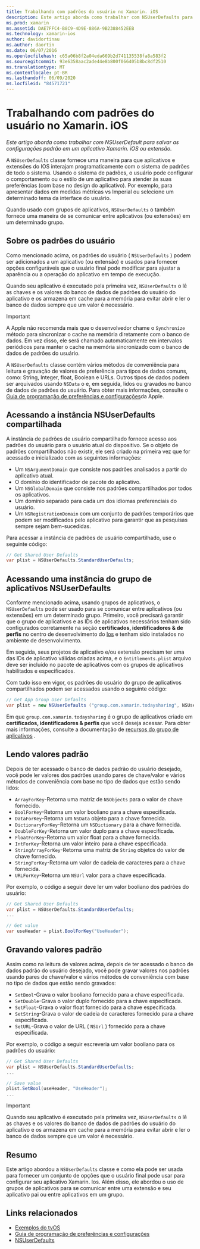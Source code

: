```yaml
---
title: Trabalhando com padrões do usuário no Xamarin. iOS
description: Este artigo aborda como trabalhar com NSUserDefaults para salvar as configurações padrão em um aplicativo ou extensão do Xamarin iOS. Ele descreve o NSUserDefaults em um alto nível e discute como ler e gravar valores.
ms.prod: xamarin
ms.assetid: DAE7FFC4-B8C9-4D9E-886A-9B2388452EEB
ms.technology: xamarin-ios
author: davidortinau
ms.author: daortin
ms.date: 06/07/2016
ms.openlocfilehash: c65a06b8f2a04eda669b2d741135538fa8a583f2
ms.sourcegitcommit: 93e6358aac2ade44e8b800f066405b8bc8df2510
ms.translationtype: MT
ms.contentlocale: pt-BR
ms.lasthandoff: 06/09/2020
ms.locfileid: "84571721"
---
```

# <a name="working-with-user-defaults-in-xamarinios"></a>Trabalhando com padrões do usuário no Xamarin. iOS

_Este artigo aborda como trabalhar com NSUserDefault para salvar as configurações padrão em um aplicativo Xamarin. iOS ou extensão._

A `NSUserDefaults` classe fornece uma maneira para que aplicativos e extensões do IOS interajam programaticamente com o sistema de padrões de todo o sistema. Usando o sistema de padrões, o usuário pode configurar o comportamento ou o estilo de um aplicativo para atender às suas preferências (com base no design do aplicativo). Por exemplo, para apresentar dados em medidas métricas vs Imperial ou selecione um determinado tema da interface do usuário.

Quando usado com grupos de aplicativos, `NSUserDefaults` o também fornece uma maneira de se comunicar entre aplicativos (ou extensões) em um determinado grupo.

<a name="About-User-Defaults"></a>

## <a name="about-user-defaults"></a>Sobre os padrões do usuário

Como mencionado acima, os padrões do usuário ( `NSUserDefaults` ) podem ser adicionados a um aplicativo (ou extensão) e usados para fornecer opções configuráveis que o usuário final pode modificar para ajustar a aparência ou a operação do aplicativo em tempo de execução.

Quando seu aplicativo é executado pela primeira vez, `NSUserDefaults` o lê as chaves e os valores do banco de dados de padrões do usuário do aplicativo e os armazena em cache para a memória para evitar abrir e ler o banco de dados sempre que um valor é necessário. 

> [!IMPORTANT]
> A Apple não recomenda mais que o desenvolvedor chame o `Synchronize` método para sincronizar o cache na memória diretamente com o banco de dados. Em vez disso, ele será chamado automaticamente em intervalos periódicos para manter o cache na memória sincronizado com o banco de dados de padrões do usuário.

A `NSUserDefaults` classe contém vários métodos de conveniência para leitura e gravação de valores de preferência para tipos de dados comuns, como: String, Integer, float, Boolean e URLs. Outros tipos de dados podem ser arquivados usando `NSData` o e, em seguida, lidos ou gravados no banco de dados de padrões do usuário. Para obter mais informações, consulte o [Guia de programação de preferências e configurações](https://developer.apple.com/library/mac/documentation/Cocoa/Conceptual/UserDefaults/Introduction/Introduction.html#//apple_ref/doc/uid/10000059i)da Apple.

<a name="Accessing-the-Shared-NSUserDefaults-Instance"></a>

## <a name="accessing-the-shared-nsuserdefaults-instance"></a>Acessando a instância NSUserDefaults compartilhada 

A instância de padrões de usuário compartilhado fornece acesso aos padrões do usuário para o usuário atual do dispositivo. Se o objeto de padrões compartilhados não existir, ele será criado na primeira vez que for acessado e inicializado com as seguintes informações:

- Um `NSArgumentDomain` que consiste nos padrões analisados a partir do aplicativo atual.
- O domínio do identificador de pacote do aplicativo.
- Um `NSGlobalDomain` que consiste nos padrões compartilhados por todos os aplicativos.
- Um domínio separado para cada um dos idiomas preferenciais do usuário.
- Um `NSRegistrationDomain` com um conjunto de padrões temporários que podem ser modificados pelo aplicativo para garantir que as pesquisas sempre sejam bem-sucedidas.

Para acessar a instância de padrões de usuário compartilhado, use o seguinte código:

```csharp
// Get Shared User Defaults
var plist = NSUserDefaults.StandardUserDefaults;
```

<a name="Accessing-an-App-Group-NSUserDefaults-Instance"></a>

## <a name="accessing-an-app-group-nsuserdefaults-instance"></a>Acessando uma instância do grupo de aplicativos NSUserDefaults

Conforme mencionado acima, usando grupos de aplicativos, o `NSUserDefaults` pode ser usado para se comunicar entre aplicativos (ou extensões) em um determinado grupo. Primeiro, você precisará garantir que o grupo de aplicativos e as IDs de aplicativos necessários tenham sido configurados corretamente na seção **certificados, identificadores & de perfis** no centro de desenvolvimento do [Ios](https://developer.apple.com/devcenter/ios/) e tenham sido instalados no ambiente de desenvolvimento.

Em seguida, seus projetos de aplicativo e/ou extensão precisam ter uma das IDs de aplicativo válidas criadas acima, e o `Entitlements.plist` arquivo deve ser incluído no pacote de aplicativos com os grupos de aplicativos habilitados e especificados.

Com tudo isso em vigor, os padrões do usuário do grupo de aplicativos compartilhados podem ser acessados usando o seguinte código:

```csharp
// Get App Group User Defaults
var plist = new NSUserDefaults ("group.com.xamarin.todaysharing", NSUserDefaultsType.SuiteName);
```

Em que `group.com.xamarin.todaysharing` é o grupo de aplicativos criado em **certificados, identificadores & perfis** que você deseja acessar. Para obter mais informações, consulte a documentação de [recursos do grupo de aplicativos](~/ios/deploy-test/provisioning/capabilities/app-groups-capabilities.md) .

<a name="Reading-Default-Values"></a>

## <a name="reading-default-values"></a>Lendo valores padrão

Depois de ter acessado o banco de dados padrão do usuário desejado, você pode ler valores dos padrões usando pares de chave/valor e vários métodos de conveniência com base no tipo de dados que estão sendo lidos:

- `ArrayForKey`-Retorna uma matriz de `NSObjects` para o valor de chave fornecido.
- `BoolForKey`-Retorna um valor booliano para a chave especificada.
- `DataForKey`-Retorna um `NSData` objeto para a chave fornecida.
- `DictionaryForKey`-Retorna um `NSDictionary` para a chave fornecida.
- `DoubleForKey`-Retorna um valor duplo para a chave especificada.
- `FloatForKey`-Retorna um valor float para a chave fornecida.
- `IntForKey`-Retorna um valor inteiro para a chave especificada.
- `StringArrayForKey`-Retorna uma matriz de `String` objetos do valor de chave fornecido.
- `StringForKey`-Retorna um valor de cadeia de caracteres para a chave fornecida.
- `URLForKey`-Retorna um `NSUrl` valor para a chave especificada.

Por exemplo, o código a seguir deve ler um valor booliano dos padrões do usuário:

```csharp
// Get Shared User Defaults
var plist = NSUserDefaults.StandardUserDefaults;
...

// Get value
var useHeader = plist.BoolForKey("UseHeader");

```

<a name="Writing-Default-Values"></a>

## <a name="writing-default-values"></a>Gravando valores padrão

Assim como na leitura de valores acima, depois de ter acessado o banco de dados padrão do usuário desejado, você pode gravar valores nos padrões usando pares de chave/valor e vários métodos de conveniência com base no tipo de dados que estão sendo gravados:

- `SetBool`-Grava o valor booliano fornecido para a chave especificada.
- `SetDouble`-Grava o valor duplo fornecido para a chave especificada.
- `SetFloat`-Grava o valor float fornecido para a chave especificada.
- `SetString`-Grava o valor de cadeia de caracteres fornecido para a chave especificada.
- `SetURL`-Grava o valor de URL ( `NSUrl` ) fornecido para a chave especificada.

Por exemplo, o código a seguir escreveria um valor booliano para os padrões do usuário:

```csharp
// Get Shared User Defaults
var plist = NSUserDefaults.StandardUserDefaults;
...

// Save value
plist.SetBool(useHeader, "UseHeader");
...

```

> [!IMPORTANT]
> Quando seu aplicativo é executado pela primeira vez, `NSUserDefaults` o lê as chaves e os valores do banco de dados de padrões do usuário do aplicativo e os armazena em cache para a memória para evitar abrir e ler o banco de dados sempre que um valor é necessário.

<a name="Summary"></a>

## <a name="summary"></a>Resumo

Este artigo abordou a `NSUserDefaults` classe e como ela pode ser usada para fornecer um conjunto de opções que o usuário final pode usar para configurar seu aplicativo Xamarin. Ios. Além disso, ele abordou o uso de grupos de aplicativos para se comunicar entre uma extensão e seu aplicativo pai ou entre aplicativos em um grupo.

## <a name="related-links"></a>Links relacionados

- [Exemplos do tvOS](https://docs.microsoft.com/samples/browse/?products=xamarin&term=Xamarin.iOS+tvOS)
- [Guia de programação de preferências e configurações](https://developer.apple.com/library/mac/documentation/Cocoa/Conceptual/UserDefaults/Introduction/Introduction.html#//apple_ref/doc/uid/10000059i)
- [NSUserDefaults](https://developer.apple.com/library/mac/documentation/Cocoa/Reference/Foundation/Classes/NSUserDefaults_Class/#//apple_ref/doc/constant_group/NSUserDefaults_Domains)
